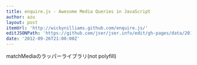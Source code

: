 ```yaml
---
title: enquire.js - Awesome Media Queries in JavaScript
author: azu
layout: post
itemUrl: 'http://wickynilliams.github.com/enquire.js/'
editJSONPath: 'https://github.com/jser/jser.info/edit/gh-pages/data/2012/09/index.json'
date: '2012-09-26T21:00:00Z'
---
```

matchMediaのラッパーライブラリ(not polyfill)
